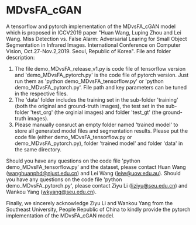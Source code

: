 # MDvsFA_cGAN
A tensorflow and pytorch implementation of the MDvsFA_cGAN model which is proposed in ICCV2019 paper "Huan Wang, Luping Zhou and Lei Wang. Miss Detection vs. False Alarm: Adversarial Learing for Small Object Segmentation in Infrared Images. International Conference on Computer Vision, Oct.27-Nov.2,2019. Seoul, Republic of Korea".
File and folder description: 
1) The file demo_MDvsFA_release_v1.py is code file of tensorflow version and 'demo_MDvsFA_pytorch.py' is the code file of pytorch version. Just run them as 'python demo_MDvsFA_tensorflow.py' or 'python demo_MDvsFA_pytorch.py'.  File path and key parameters can be tuned in the respective files.
2) The 'data' folder includes the training set in the sub-folder 'training' (both the original and ground-truth images), the test set in the sub-folder 'test_org' (the orginial images) and folder 'test_gt' (the ground-truth images).
3) Please manually consruct an empty folder named 'trained model' to store all generated model files and segmentation results. Please put the code file (either demo_MDvsFA_tensorflow.py or demo_MDvsFA_pytorch.py), folder 'trained model' and folder 'data' in the same directory.

Should you have any questions on the code file 'python demo_MDvsFA_tensorflow.py' and the dataset, please contact Huan Wang (wanghuanphd@njust.edu.cn) and Lei Wang (leiw@uow.edu.au).
Should you have any questions on the code file 'python demo_MDvsFA_pytorch.py', please contact Ziyu Li (liziyu@seu.edu.cn) and Wankou Yang (wkyang@seu.edu.cn).

Finally, we sincerely acknowledge Ziyu Li and Wankou Yang from the Southeast University, People Republic of China to kindly provide the pytorch implementation of the MDvsFA_cGAN model. 
